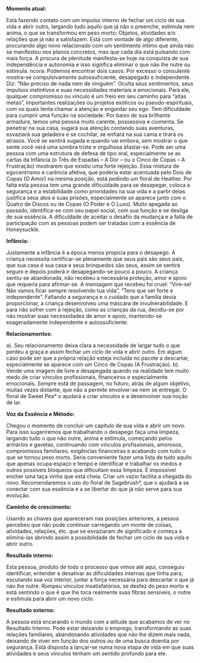 **Momento atual:**

 Está fazendo contato com um impulso interno de fechar um ciclo de sua vida e abrir outro, largando tudo aquilo que já não o preenche, estimula nem anima, o que se transformou em peso morto: Objetos, atividades e/o relações que já não a satisfazem. Está com vontade de algo diferente, procurando algo novo relacionado com um sentimento íntimo que ainda não se manifestou nos planos concretos, mas que cada dia está pulsando com mais força. A procura de plenitude manifesta-se hoje na conquista de sua independência e autonomia e isso significa eliminar o que não lhe nutre ou estimula.  ncora: Podemos encontrar dois casos: Por excesso o consulente mostra-se compulsivamente autossuficiente, desapegado e independente. Diz: “Não preciso de nada nem de ninguém”. Oculta seus sentimentos, seus impulsos instintivos e suas necessidades materiais e emocionais. Para ele, qualquer compromisso ou vínculo é um freio em seu caminho para “altas metas”, importantes realizações ou projetos exóticos ou pseudo-espirituais, com os quais tenta chamar a atenção e engordar seu ego. Tem dificuldade para cumprir uma função na sociedade. Por baixo de sua brilhante armadura, temos uma pessoa muito carente, possessiva e ciumenta. Se penetrar na sua casa, sugará sua atenção contando suas aventuras, esvaziará sua geladeira e se cochilar, se enfiará na sua cama e tirará os atrasos. Você se sentirá sugada e quando vai embora, sem mostrar o que sente você verá uma sombra triste e orgulhosa afastar-se. Pode ser uma pessoa com uma estrutura de defesa de tipo oral, especialmente se as cartas da Infância (o Três de Espadas – A Dor – ou o Cinco de Copas – A Frustração) mostrarem que existiu uma forte rejeição. Essa mistura de egocentrismo e carência afetiva, que poderia estar acentuada pelo Dois de Copas (O Amor) na mesma posição, está pedindo um floral de Heather. Por falta esta pessoa tem uma grande dificuldade para se desapegar, coloca a segurança e a estabilidade como prioridades na sua vida e a partir delas justifica seus atos e suas prisões, especialmente se aparece junto com o Quatro de Discos ou de Copas (O Poder e O Luxo). Muito apegada ao passado, identifica-se com seu papel social, com sua função e se desliga de sua essência. A dificuldade de aceitar o desafio da mudança e a falta de participação com as pessoas podem ser tratadas com a essência de Honeysuckle. 


**Infância:**

 Justamente a infância é a época menos propicia para o desapego. A criança necessita certificar-se plenamente que seus pais são seus pais, que sua casa é sua casa e seus brinquedos são seus, assim se sentirá seguro e depois poderá ir desapegando-se pouco a pouco. A criança sentiu-se abandonada, não recebeu a necessária proteção, amor e apoio que requeria para afirmar-se. A mensagem que recebeu foi cruel: “Vire-se! Não vamos ficar sempre resolvendo tua vida”, “Tens que ser forte e independente”. Faltando a segurança e o cuidado que a família devia proporcionar, a criança desenvolveu uma máscara de invulnerabilidade. E para não sofrer com a rejeição, como as crianças da rua, decidiu-se por não mostrar suas necessidades de amor e apoio, mantendo-se exageradamente independente e autossuficiente. 


**Relacionamentos:**

 a). Seu relacionamento deixa clara a necessidade de largar tudo o que perdeu a graça e assim fechar um ciclo de vida e abrir outro. Em algum caso pode ser que a própria relação esteja incluída no pacote a descartar, especialmente se aparece com um Cinco de Copas (A Frustração). b). Vende uma imagem de livre e desapegada quando na realidade tem muito medo de criar vínculos profissionais, financeiros e especialmente emocionais. Sempre está de passagem, no futuro, atrás de algum objetivo, muitas vezes distante, que não a permite envolver-se nem se entregar. O floral de Sweet Pea* o ajudará a criar vínculos e a desenvolver sua noção de lar. 


**Voz da Essência e Método:**

 Chegou o momento de concluir um capítulo de sua vida e abrir um novo. Para isso sugeriremos que trabalhando o desapego faça uma limpeza, largando tudo o que não nutre, anima e estimula, começando pelos armários e gavetas, continuando com vínculos profissionais, amorosos, compromissos familiares, exigências financeiras e acabando com tudo o que se tornou peso morto. Seria conveniente fazer uma lista de tudo aquilo que apenas ocupa espaço e tempo e identificar e trabalhar os medos e outros possíveis bloqueios que dificultam essa limpeza. É impossível encher uma taça vinho que está cheia. Criar um vazio facilita a chegada do novo. Recomendaremos o uso do floral de Sagebrush*, que o ajudará a se conectar com sua essência e a se libertar do que já não serve para sua evolução. 


**Caminho de crescimento:**

 Usando as chaves que apareceram nas posições anteriores, a pessoa percebeu que não pode continuar carregando um monte de coisas, atividades, relações, etc. que se esvaziaram de significado e começa a eliminá-las abrindo assim a possibilidade de fechar um ciclo de sua vida e abrir outro. 


**Resultado interno:**

 Esta pessoa, produto de todo o processo que vimos até aqui, conseguiu identificar, entender e desativar as dificuldades internas que tinha para, escutando sua voz interior, juntar a força necessária para descartar o que já não lhe nutre. Rompeu vínculos insatisfatórios, se desfez do peso morto e está sentindo o que é que lhe toca realmente suas fibras sensíveis, o nutre e estimula para abrir um novo ciclo. 


**Resultado externo:**

 A pessoa está encarando o mundo com a atitude que acabamos de ver no Resultado Interno. Pode estar deixando o emprego, transformando as suas relações familiares, abandonando atividades que não lhe dizem mais nada, deixando de viver em função dos outros ou de uma busca doentia por segurança. Está disposta a lançar-se numa nova etapa de vida em que suas atividades e seus vínculos tenham um sentido profundo para ele.